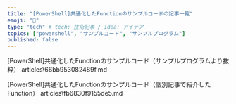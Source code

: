 ```yaml
---
title: "[PowerShell]共通化したFunctionのサンプルコードの記事一覧"
emoji: "👏"
type: "tech" # tech: 技術記事 / idea: アイデア
topics: ["powershell", "サンプルコード", "サンプルプログラム"]
published: false
---
```


[PowerShell]共通化したFunctionのサンプルコード（サンプルプログラムより抜粋）
articles\66bb953082489f.md

[PowerShell]共通化したFunctionのサンプルコード（個別記事で紹介したFunction）
articles\fb6830f9155de5.md
